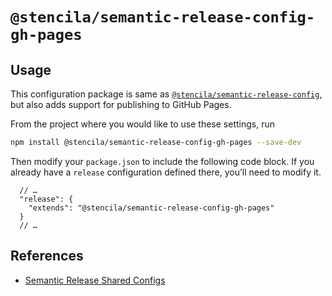 # `@stencila/semantic-release-config-gh-pages`

## Usage

This configuration package is same as [`@stencila/semantic-release-config`](../semantic-release-config),
but also adds support for publishing to GitHub Pages.

From the project where you would like to use these settings, run

```bash
npm install @stencila/semantic-release-config-gh-pages --save-dev
```

Then modify your `package.json` to include the following code block. If you already
have a `release` configuration defined there, you’ll need to modify it.

```json5
  // …
  "release": {
    "extends": "@stencila/semantic-release-config-gh-pages"
  }
  // …
```

## References

- [Semantic Release Shared Configs](https://github.com/semantic-release/semantic-release/blob/caribou/docs/usage/shareable-configurations.md)
